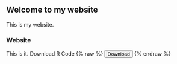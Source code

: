 ## Welcome to my website

This is my website. 

### Website

This is it.
Download R Code 
{% raw %}
<button onclick="window.open('/https://github.com/arcelioeperez/website00/tp2_final.R')">Download</button>
{% endraw %}

